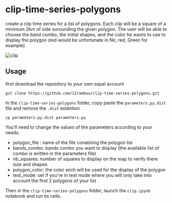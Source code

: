 # clip-time-series-polygons

create a clip time series for a list of polygons.
Each clip will be a square of a minimum 2km of side surounding the given polygon.
The user will be able to choose the band combo, the initial shapes, and the color he wants to use to display the polygon (red would be unfortunate in Nir, red, Green for example)

![clip](./img/clip_nir_red_green.png)


## Usage

first download the repository to your own sepal account 

```
git clone https://github.com/12rambau/clip-time-series-polygons.git
```

In the `clip-time-series-polygons` folder, copy paste the `parameters.py.dist` file and remove the `.dist` extention 

```
cp parameters.py.dist parameters.py
```

You'll need to change the values of the parameters according to your needs. 
- polygon_file : name of the file conatining the polygon list
- bands_combo: bands combo you want to display (the available list of combo is written in the parameters file)
- nb_squares: number of squares to display on the map to verify there size and shapes
- polygon_color: the color wich will be used for the display of the polygon
- test_mode: set if you're in test mode where you will only take into account the first 2 polygons of your list

Then in the `clip-time-series-polygons` folder, launch the `clip.ipynb` notebook and run its cells. 
